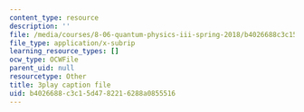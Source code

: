 ```yaml
---
content_type: resource
description: ''
file: /media/courses/8-06-quantum-physics-iii-spring-2018/b4026688c3c15d4782216288a0855516_-pMowqywuIY.vtt
file_type: application/x-subrip
learning_resource_types: []
ocw_type: OCWFile
parent_uid: null
resourcetype: Other
title: 3play caption file
uid: b4026688-c3c1-5d47-8221-6288a0855516
---
```


